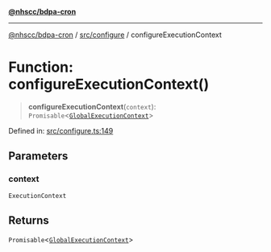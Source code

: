 [**@nhscc/bdpa-cron**](../../../README.md)

***

[@nhscc/bdpa-cron](../../../README.md) / [src/configure](../README.md) / configureExecutionContext

# Function: configureExecutionContext()

> **configureExecutionContext**(`context`): `Promisable`\<[`GlobalExecutionContext`](../type-aliases/GlobalExecutionContext.md)\>

Defined in: [src/configure.ts:149](https://github.com/nhscc/bdpa-cron/blob/8ad58c8c8508bf539936ccdd28c6f77ce4493fea/src/configure.ts#L149)

## Parameters

### context

`ExecutionContext`

## Returns

`Promisable`\<[`GlobalExecutionContext`](../type-aliases/GlobalExecutionContext.md)\>
